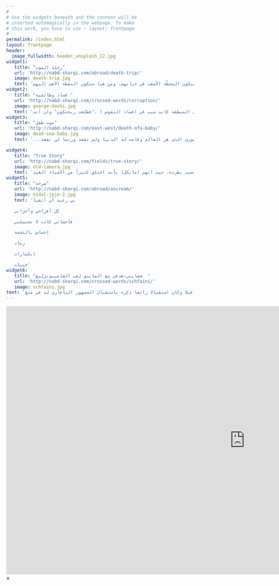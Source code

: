 ```yaml
---
#
# Use the widgets beneath and the content will be
# inserted automagically in the webpage. To make
# this work, you have to use › layout: frontpage
#
permalink: /index.html
layout: frontpage
header:
  image_fullwidth: header_unsplash_12.jpg
widget1:
   title: "رحلة الموت"
   url: 'http://nabd-sharqi.com/abroad/death-trip/'
   image: death-trip.jpg
   text: 'الحال الذي يعيشه اللاجئون السوريون فيه الكثير من المرارة والمعاناة، وهذا ما يعني أن حال هؤلاء اللاجئون يصب في معاناة كبيرة ومضنية نتيجة تسللهم عبر بعض المنافذ التركية ليتم ترحيلهم بقوارب مطاطية "البلم"، ما أودى بحياة المئات من اللاجئين الذين فضّلوا استخدامه رغم المراقبة الشديدة التي تتخذها السلطات التركية للحيلولة دون عبور حدودها، وانتظارهم الفرصة المناسبة ليتم نقلهم إلى أوربا حيث وجهتهم التي طالما حلموا بها للخلاص مما هم فيه، متناسين بأنها ستكون المحطّة الأصعب في حياتهم، ومن هنا ستكون النقطة الأهم إليهم'
widget2:
   title: "فساد وطائفية "
   url: 'http://nabd-sharqi.com/crossed-words/corruption/'
   image: george-doshi.jpg
   text: 'ان ما يحدث في لبنان من حراك شعبي هو ثورة على الفساد والطائفية المقرفة التي أنتجها اتفاق الطائف ( فكل شيء تدخل فيه المهلكة السعودية لم ولن يكون الا سبب بؤس على المنطق حتى اموالها حين دخلت على المنطقة كانت سبب في افساد النفوس ) ،"فطلعت ريحتكون" وان أتت'
widget3:
   title: "موت طفل"
   url: 'http://nabd-sharqi.com/east-west/death-ofa-baby/'
   image: dead-sea-baby.jpg
   text: '...هذا المشهد للموت السوري الذي هز العالم وقامت له الدنيا ولم تقعد وربما لن تقعد'

widget4:
   title: "True Story"
   url: 'http://nabd-sharqi.com/fields/true-story/'
   image: old-camera.jpg
   text: 'يبدأ الفلم بمشاهد عن المهمة الصحفية التي يقوم بها(مايكل فينكل) لصالح صحيفةنيويورك تايمز في إفريقيا والتي من خلالها يكون بصدد توثيق حالة تعذيب تعرض لها أحد اليافعين في إحدى المناطق التي ترزح تحت وطأة الفقر والحرمان، لكن حينما يعود لأمريكا تظهر حقائق وملابسات أخرى تطعن بمصداقية البحث الذي أجراه في تلك المناطق وتتسبب بطرده، حيث اتهم (مايكل) بأنه اختلق كثيراً من الأشياء الغيد'
widget5:
   title: "صرخة"
   url: 'http://nabd-sharqi.com/abroad/ascream/'
   image: nidal-jeje-2.jpg
   text: 'بي رغبة أن أتقيأ

   كل أفراحي وآحزاني

   فأحشائي كادت لا تحتملني

   إحساس بالتخمة

   رماد

   إنكسارات

   خيبات'
widget6:
   title: "شفايني:هدفي مع المانيو لقب الشامبيونزليغ  "
   url: 'http://nabd-sharqi.com/crossed-words/schfaini/'
   image: schfaini.jpg
text: 'أكد قائد المنتخب الالماني ولاعب البايرن السابق باستيان شفاينشتايغر على ان النادي البافاري مازال يحتل جزءا كبيرا من قلبه,بالرغم من انتقاله الى نادي مانشستر يونايتد,الذي يعتبر احد افضل الاندية الانكليزية والاوربية..وأشار في حواره مع صحيفة"بيلد" قد نجح في توثيق علاقته مع جمهور المان يونايتد في فترة قصيرة جدا,واضاف ان هذه العلاقات القوية,التي عكسها استقبال الجمهور له في اول مباراة رسمية له مع مانشستر يونايتد وكانت امام أستون فيلا وكان استقبالا رائعا ذكره باستقبال الجمهور البافاري له في منغ '  
---
```


<div id="videoModal" class="reveal-modal large" data-reveal="">
  <div class="flex-video widescreen vimeo" style="display: block;">
    <iframe width="1280" height="720" src="https://www.youtube.com/embed/3b5zCFSmVvU" frameborder="0" allowfullscreen></iframe>
  </div>
  <a class="close-reveal-modal">&#215;</a>
</div>
